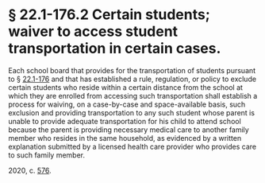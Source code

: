 # § 22.1-176.2 Certain students; waiver to access student transportation in certain cases.

<p>Each school board that provides for the transportation of students pursuant to § <a href='/vacode/22.1-176/'>22.1-176</a> and that has established a rule, regulation, or policy to exclude certain students who reside within a certain distance from the school at which they are enrolled from accessing such transportation shall establish a process for waiving, on a case-by-case and space-available basis, such exclusion and providing transportation to any such student whose parent is unable to provide adequate transportation for his child to attend school because the parent is providing necessary medical care to another family member who resides in the same household, as evidenced by a written explanation submitted by a licensed health care provider who provides care to such family member.</p><p>2020, c. <a href='http://lis.virginia.gov/cgi-bin/legp604.exe?201+ful+CHAP0576'>576</a>.</p>